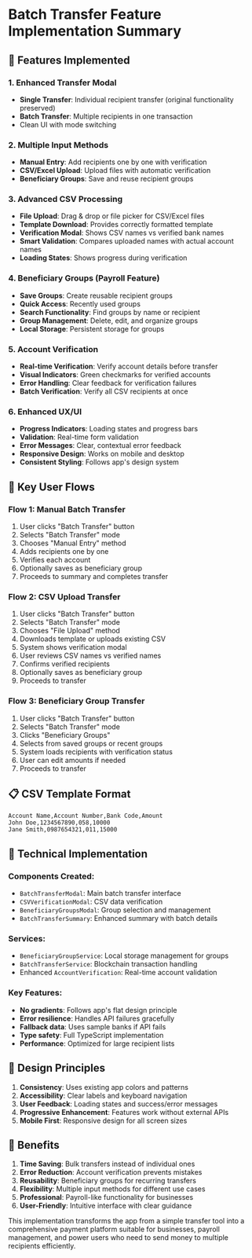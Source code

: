 # Batch Transfer Feature Implementation Summary

## 🚀 Features Implemented

### 1. **Enhanced Transfer Modal**
- **Single Transfer**: Individual recipient transfer (original functionality preserved)
- **Batch Transfer**: Multiple recipients in one transaction
- Clean UI with mode switching

### 2. **Multiple Input Methods**
- **Manual Entry**: Add recipients one by one with verification
- **CSV/Excel Upload**: Upload files with automatic verification
- **Beneficiary Groups**: Save and reuse recipient groups

### 3. **Advanced CSV Processing**
- **File Upload**: Drag & drop or file picker for CSV/Excel files
- **Template Download**: Provides correctly formatted template
- **Verification Modal**: Shows CSV names vs verified bank names
- **Smart Validation**: Compares uploaded names with actual account names
- **Loading States**: Shows progress during verification

### 4. **Beneficiary Groups (Payroll Feature)**
- **Save Groups**: Create reusable recipient groups
- **Quick Access**: Recently used groups
- **Search Functionality**: Find groups by name or recipient
- **Group Management**: Delete, edit, and organize groups
- **Local Storage**: Persistent storage for groups

### 5. **Account Verification**
- **Real-time Verification**: Verify account details before transfer
- **Visual Indicators**: Green checkmarks for verified accounts
- **Error Handling**: Clear feedback for verification failures
- **Batch Verification**: Verify all CSV recipients at once

### 6. **Enhanced UX/UI**
- **Progress Indicators**: Loading states and progress bars
- **Validation**: Real-time form validation
- **Error Messages**: Clear, contextual error feedback
- **Responsive Design**: Works on mobile and desktop
- **Consistent Styling**: Follows app's design system

## 🎯 Key User Flows

### Flow 1: Manual Batch Transfer
1. User clicks "Batch Transfer" button
2. Selects "Batch Transfer" mode
3. Chooses "Manual Entry" method
4. Adds recipients one by one
5. Verifies each account
6. Optionally saves as beneficiary group
7. Proceeds to summary and completes transfer

### Flow 2: CSV Upload Transfer
1. User clicks "Batch Transfer" button
2. Selects "Batch Transfer" mode
3. Chooses "File Upload" method
4. Downloads template or uploads existing CSV
5. System shows verification modal
6. User reviews CSV names vs verified names
7. Confirms verified recipients
8. Optionally saves as beneficiary group
9. Proceeds to transfer

### Flow 3: Beneficiary Group Transfer
1. User clicks "Batch Transfer" button
2. Selects "Batch Transfer" mode
3. Clicks "Beneficiary Groups"
4. Selects from saved groups or recent groups
5. System loads recipients with verification status
6. User can edit amounts if needed
7. Proceeds to transfer

## 📋 CSV Template Format
```
Account Name,Account Number,Bank Code,Amount
John Doe,1234567890,058,10000
Jane Smith,0987654321,011,15000
```

## 🔧 Technical Implementation

### Components Created:
- `BatchTransferModal`: Main batch transfer interface
- `CSVVerificationModal`: CSV data verification
- `BeneficiaryGroupsModal`: Group selection and management
- `BatchTransferSummary`: Enhanced summary with batch details

### Services:
- `BeneficiaryGroupService`: Local storage management for groups
- `BatchTransferService`: Blockchain transaction handling
- Enhanced `AccountVerification`: Real-time account validation

### Key Features:
- **No gradients**: Follows app's flat design principle
- **Error resilience**: Handles API failures gracefully
- **Fallback data**: Uses sample banks if API fails
- **Type safety**: Full TypeScript implementation
- **Performance**: Optimized for large recipient lists

## 🎨 Design Principles

1. **Consistency**: Uses existing app colors and patterns
2. **Accessibility**: Clear labels and keyboard navigation
3. **User Feedback**: Loading states and success/error messages
4. **Progressive Enhancement**: Features work without external APIs
5. **Mobile First**: Responsive design for all screen sizes

## 🚀 Benefits

1. **Time Saving**: Bulk transfers instead of individual ones
2. **Error Reduction**: Account verification prevents mistakes
3. **Reusability**: Beneficiary groups for recurring transfers
4. **Flexibility**: Multiple input methods for different use cases
5. **Professional**: Payroll-like functionality for businesses
6. **User-Friendly**: Intuitive interface with clear guidance

This implementation transforms the app from a simple transfer tool into a comprehensive payment platform suitable for businesses, payroll management, and power users who need to send money to multiple recipients efficiently.
